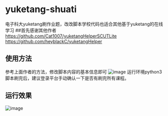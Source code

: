 # yuketang-shuati
电子科大yuketang刷作业题，改改脚本学校代码也适合其他基于yuketang的在线学习
##首先感谢其他作者
https://github.com/Cat1007/yuketangHelperSCUTLite
https://github.com/heyblackC/yuketangHelper

## 使用方法
参考上面作者的方法，修改脚本内容的基本信息即可
![image](https://user-images.githubusercontent.com/102640365/160744963-81749688-7655-432f-a9bb-58feaac3fac7.png)
运行环境python3
脚本刷完后，建议登录平台手动确认一下是否有刷完所有课程。
## 运行效果
![image](https://user-images.githubusercontent.com/102640365/160745863-6ed0f08b-8f1e-4635-a0b3-0caf0a461bdf.png)
